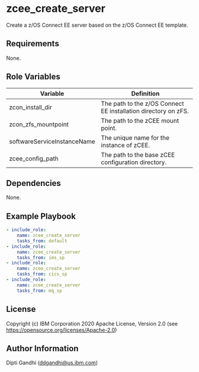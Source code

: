 zcee_create_server
=========

Create a z/OS Connect EE server based on the z/OS Connect EE template. 

Requirements
------------

None.

Role Variables
--------------

| Variable                    | Definition                                                                                                                                                                                                                                                                                                                                                                                                                                                                                    |
| --------------------------- | --------------------------------------------------------------------------------------------------------------------------------------------------------------------------------------------------------------------------------------------------------------------------------------------------------------------------------------------------------------------------------------------------------------------------------------------------------------------------------------------- |
| zcon_install_dir            | The path to the z/OS Connect EE installation directory on zFS.                                                                                                                                                                                                                                                                                                                                                                                                                       |
| zcon_zfs_mountpoint         | The path to the zCEE mount point.                                                                                                                                                                                                                                                                                                                                                                                                                                                        |
| softwareServiceInstanceName | The unique name for the instance of zCEE.                                                                                                                                                                                                                                                                                                                                                            |
| zcee_config_path            | The path to the base zCEE configuration directory.                                                                                                                                                                                                                                                                                                                                                                                                                                                 |

Dependencies
------------

None.

Example Playbook
----------------

```yaml
- include_role:
    name: zcee_create_server
    tasks_from: default 
- include_role:
    name: zcee_create_server
    tasks_from: ims_sp
- include_role:
    name: zcee_create_server
    tasks_from: cics_sp
- include_role:
    name: zcee_create_server
    tasks_from: mq_sp    
```

License
-------

Copyright (c) IBM Corporation 2020 Apache License, Version 2.0 (see https://opensource.org/licenses/Apache-2.0)

Author Information
------------------

Dipti Gandhi (ddgandhi@us.ibm.com)
